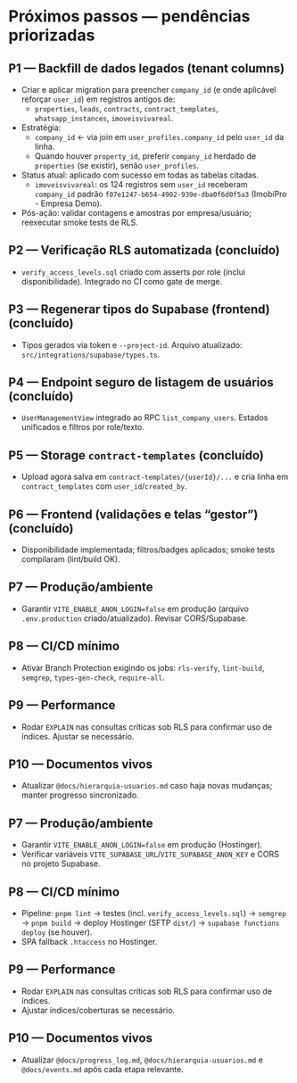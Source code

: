 # Próximos passos — pendências priorizadas

## P1 — Backfill de dados legados (tenant columns)
- Criar e aplicar migration para preencher `company_id` (e onde aplicável reforçar `user_id`) em registros antigos de:
  - `properties`, `leads`, `contracts`, `contract_templates`, `whatsapp_instances`, `imoveisvivareal`.
- Estratégia:
  - `company_id` ← via join em `user_profiles.company_id` pelo `user_id` da linha.
  - Quando houver `property_id`, preferir `company_id` herdado de `properties` (se existir), senão `user_profiles`.
- Status atual: aplicado com sucesso em todas as tabelas citadas.
  - `imoveisvivareal`: os 124 registros sem `user_id` receberam `company_id` padrão `f07e1247-b654-4902-939e-dba0f6d0f5a3` (ImobiPro - Empresa Demo).
- Pós-ação: validar contagens e amostras por empresa/usuário; reexecutar smoke tests de RLS.

## P2 — Verificação RLS automatizada (concluído)
- `verify_access_levels.sql` criado com asserts por role (inclui disponibilidade). Integrado no CI como gate de merge.

## P3 — Regenerar tipos do Supabase (frontend) (concluído)
- Tipos gerados via token e `--project-id`. Arquivo atualizado: `src/integrations/supabase/types.ts`.

## P4 — Endpoint seguro de listagem de usuários (concluído)
- `UserManagementView` integrado ao RPC `list_company_users`. Estados unificados e filtros por role/texto.

## P5 — Storage `contract-templates` (concluído)
- Upload agora salva em `contract-templates/{userId}/...` e cria linha em `contract_templates` com `user_id`/`created_by`.

## P6 — Frontend (validações e telas “gestor”) (concluído)
- Disponibilidade implementada; filtros/badges aplicados; smoke tests compilaram (lint/build OK).

## P7 — Produção/ambiente
- Garantir `VITE_ENABLE_ANON_LOGIN=false` em produção (arquivo `.env.production` criado/atualizado). Revisar CORS/Supabase.

## P8 — CI/CD mínimo
- Ativar Branch Protection exigindo os jobs: `rls-verify`, `lint-build`, `semgrep`, `types-gen-check`, `require-all`.

## P9 — Performance
- Rodar `EXPLAIN` nas consultas críticas sob RLS para confirmar uso de índices. Ajustar se necessário.

## P10 — Documentos vivos
- Atualizar `@docs/hierarquia-usuarios.md` caso haja novas mudanças; manter progresso sincronizado.

## P7 — Produção/ambiente
- Garantir `VITE_ENABLE_ANON_LOGIN=false` em produção (Hostinger).
- Verificar variáveis `VITE_SUPABASE_URL`/`VITE_SUPABASE_ANON_KEY` e CORS no projeto Supabase.

## P8 — CI/CD mínimo
- Pipeline: `pnpm lint` → testes (incl. `verify_access_levels.sql`) → `semgrep` → `pnpm build` → deploy Hostinger (SFTP `dist/`) → `supabase functions deploy` (se houver).
- SPA fallback `.htaccess` no Hostinger.

## P9 — Performance
- Rodar `EXPLAIN` nas consultas críticas sob RLS para confirmar uso de índices.
- Ajustar índices/coberturas se necessário.

## P10 — Documentos vivos
- Atualizar `@docs/progress_log.md`, `@docs/hierarquia-usuarios.md` e `@docs/events.md` após cada etapa relevante.

